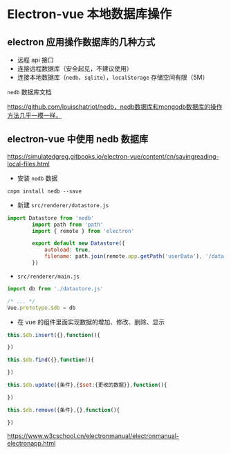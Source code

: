 # Electron-vue 本地数据库操作

## electron 应用操作数据库的几种方式

* 远程 api 接口
* 连接远程数据库（安全起见，不建议使用）
* 连接本地数据库（`nedb`、`sqlite`），`localStorage` 存储空间有限（5M）

`nedb` 数据库文档

https://github.com/louischatriot/nedb，nedb数据库和mongodb数据库的操作方法几乎一模一样。

## electron-vue 中使用 nedb 数据库

https://simulatedgreg.gitbooks.io/electron-vue/content/cn/savingreading-local-files.html  

* 安装 `nedb` 数据

```
cnpm install nedb --save
```

* 新建 `src/renderer/datastore.js`

```js
import Datastore from 'nedb'
		import path from 'path'
		import { remote } from 'electron'

		export default new Datastore({
  			autoload: true,
  			filename: path.join(remote.app.getPath('userData'), '/data.db')
		})
```

* `src/renderer/main.js`

```js
import db from './datastore.js'

/* ... */
Vue.prototype.$db = db
```

* 在 vue 的组件里面实现数据的增加、修改、删除、显示

```js
this.$db.insert({},function(){

})

this.$db.find({},function(){

})

this.$db.update({条件},{$set:{更改的数据}},function(){

})

this.$db.remove({条件},{},function(){

})
```

https://www.w3cschool.cn/electronmanual/electronmanual-electronapp.html